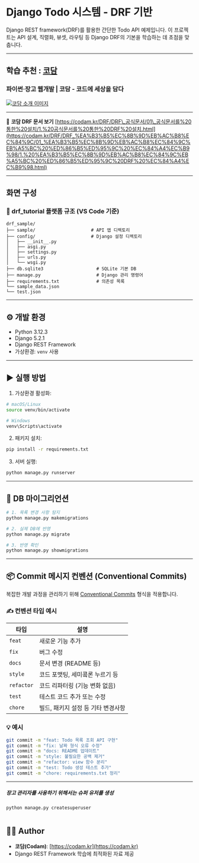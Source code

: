 # Django Todo 시스템 - DRF 기반

Django REST framework(DRF)를 활용한 간단한 Todo API 예제입니다.
이 프로젝트는 API 설계, 직렬화, 뷰셋, 라우팅 등 Django DRF의 기본을 학습하는 데 초점을 맞춥니다.

---

## 학습 추천 : [코담](https://codam.kr/)

### 파이썬·장고 웹개발 | 코담 - 코드에 세상을 담다

[![코담 소개 이미지](https://codam.kr/assets/images/og-image.jpg)](https://codam.kr/)

---

📘 **코담 DRF  문서 보기**
[https://codam.kr/DRF/DRF\_공식문서/01\_공식문서를%20통한%20설치/1.%20공식문서를%20통한%20DRF%20설치.html](https://codam.kr/DRF/DRF_%EA%B3%B5%EC%8B%9D%EB%AC%B8%EC%84%9C/01_%EA%B3%B5%EC%8B%9D%EB%AC%B8%EC%84%9C%EB%A5%BC%20%ED%86%B5%ED%95%9C%20%EC%84%A4%EC%B9%98/1.%20%EA%B3%B5%EC%8B%9D%EB%AC%B8%EC%84%9C%EB%A5%BC%20%ED%86%B5%ED%95%9C%20DRF%20%EC%84%A4%EC%B9%98.html)

---

## 화면 구성

### 📁 drf\_tutorial 플랫폼 규조 (VS Code 기준)

```
drf_sample/
├── sample/                     # API 앱 디렉토리
├── config/                     # Django 설정 디렉토리
│   ├── __init__.py
│   ├── asgi.py
│   ├── settings.py
│   ├── urls.py
│   └── wsgi.py
├── db.sqlite3                    # SQLite 기본 DB
├── manage.py                     # Django 관리 명령어
├── requirements.txt              # 의존성 목록
└── sample_data.json
└── test.json

```

---

## ⚙️ 개발 환경

* Python 3.12.3
* Django 5.2.1
* Django REST Framework
* 가상환경: `venv` 사용

---

## ▶️ 실행 방법

1. 가상환경 활성화:

```bash
# macOS/Linux
source venv/bin/activate

# Windows
venv\Scripts\activate
```

2. 패키지 설치:

```bash
pip install -r requirements.txt
```

3. 서버 실행:

```bash
python manage.py runserver
```

---

## 📆 DB 마이그리언션

```bash
# 1. 목록 변경 사항 탐지
python manage.py makemigrations

# 2. 실제 DB에 반영
python manage.py migrate

# 3. 반영 확인
python manage.py showmigrations
```

---

## 📦 Commit 메시지 컨벤션 (Conventional Commits)

복잡한 개발 과정을 관리하기 위해 [Conventional Commits](https://www.conventionalcommits.org/) 형식을 적용합니다.

### ✍️ 컨벤션 타입 예시

| 타입         | 설명                   |
| ---------- | -------------------- |
| `feat`     | 새로운 기능 추가            |
| `fix`      | 버그 수정                |
| `docs`     | 문서 변경 (README 등)     |
| `style`    | 코드 포맷팅, 세미콬론 누르기 등   |
| `refactor` | 코드 리파터링 (기능 변화 없음)   |
| `test`     | 테스트 코드 추가 또는 수정      |
| `chore`    | 빌드, 패키지 설정 등 기타 변경사항 |

### 💡 예시

```bash
git commit -m "feat: Todo 목록 조회 API 구현"
git commit -m "fix: 날짜 형식 오류 수정"
git commit -m "docs: README 업데이트"
git commit -m "style: 불필요한 공백 제거"
git commit -m "refactor: view 함수 분리"
git commit -m "test: Todo 생성 테스트 추가"
git commit -m "chore: requirements.txt 정리"
```

---


##### 장고 관리자를 사용하기 위해서는 슈퍼 유저를 생성
```
python manage.py createsuperuser


```



## 👨‍💼 Author

* **코담(Codam)**: [https://codam.kr](https://codam.kr)
* Django REST Framework 학습에 최적화된 자료 제공
